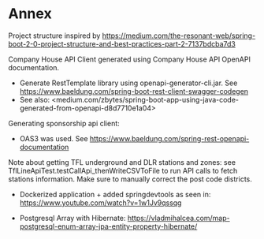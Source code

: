# Annex

Project structure inspired by <https://medium.com/the-resonant-web/spring-boot-2-0-project-structure-and-best-practices-part-2-7137bdcba7d3>

Company House API Client generated using Company House API OpenAPI documentation.
- Generate RestTemplate library using openapi-generator-cli.jar. See <https://www.baeldung.com/spring-boot-rest-client-swagger-codegen>
- See also: <medium.com/zbytes/spring-boot-app-using-java-code-generated-from-openapi-d8d7710e1a04>

Generating sponsorship api client:
- OAS3 was used. See <https://www.baeldung.com/spring-rest-openapi-documentation>

Note about getting TFL underground and DLR stations and zones: see TflLineApiTest.testCallApi_thenWriteCSVToFile to run API calls to fetch stations information. Make sure to manually correct the post code districts.

- Dockerized application + added springdevtools as seen in: <https://www.youtube.com/watch?v=1w1Jv9qssqg>

- Postgresql Array with Hibernate: <https://vladmihalcea.com/map-postgresql-enum-array-jpa-entity-property-hibernate/>